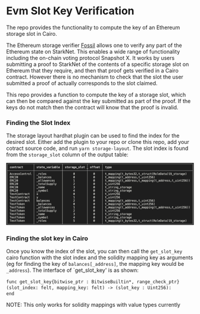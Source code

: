 # Evm Slot Key Verification
The repo provides the functionality to compute the key of an Ethereum storage slot in Cairo. 

The Ethereum storage verifier [Fossil](https://github.com/OilerNetwork/fossil) allows one to verify any part of the Ethereum state on StarkNet. This enables a wide range of functionality including the on-chain voting protocol Snapshot X. It works by users submitting a proof to StarkNet of the contents of a specific storage slot on Ethereum that they require, and then that proof gets verified in a Cairo contract. However there is no mechanism to check that the slot the user submitted a proof of actually corresponds to the slot claimed. 

This repo provides a function to compute the key of a storage slot, which can then be compared against the key submitted as part of the proof. If the keys do not match then the contract will know that the proof is invalid.


### Finding the Slot Index

The storage layout hardhat plugin can be used to find the index for the desired slot. Either add the plugin to your repo or clone this repo, add your cotract source code, and run `yarn storage-layout`. The slot index is found from the `storage_slot` column of the output table:

![alt text](./storage-layout.png)


### Finding the slot key in Cairo

Once you know the index of the slot, you can then call the `get_slot_key` cairo function with the slot index and the solidity mapping key as arguments (eg for finding the key of `balances[_address]`, the mapping key would be `_address`). The interface of `get_slot_key' is as shown:
```
func get_slot_key{bitwise_ptr : BitwiseBuiltin*, range_check_ptr}(slot_index: felt, mapping_key: felt) -> (slot_key : Uint256):
end 
```

NOTE: This only works for solidity mappings with value types currently 
